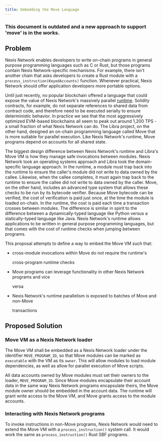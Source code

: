 ```yaml
---
title: Embedding the Move Language
---
```


### This document is outdated and a new approach to support 'move' is in the works.

## Problem

Nexis Network enables developers to write on-chain programs in general purpose programming languages such as C or Rust, but those programs contain Nexis Network-specific mechanisms. For example, there isn't another chain that asks developers to create a Rust module with a `process_instruction(KeyedAccounts)` function. Whenever practical, Nexis Network should offer application developers more portable options.

Until just recently, no popular blockchain offered a language that could expose the value of Nexis Network's massively parallel [runtime](../validator/runtime.md). Solidity contracts, for example, do not separate references to shared data from contract code, and therefore need to be executed serially to ensure deterministic behavior. In practice we see that the most aggressively optimized EVM-based blockchains all seem to peak out around 1,200 TPS - a small fraction of what Nexis Network can do. The Libra project, on the other hand, designed an on-chain programming language called Move that is more suitable for parallel execution. Like Nexis Network's runtime, Move programs depend on accounts for all shared state.

The biggest design difference between Nexis Network's runtime and Libra's Move VM is how they manage safe invocations between modules. Nexis Network took an operating systems approach and Libra took the domain-specific language approach. In the runtime, a module must trap back into the runtime to ensure the caller's module did not write to data owned by the callee. Likewise, when the callee completes, it must again trap back to the runtime to ensure the callee did not write to data owned by the caller. Move, on the other hand, includes an advanced type system that allows these checks to be run by its bytecode verifier. Because Move bytecode can be verified, the cost of verification is paid just once, at the time the module is loaded on-chain. In the runtime, the cost is paid each time a transaction crosses between modules. The difference is similar in spirit to the difference between a dynamically-typed language like Python versus a statically-typed language like Java. Nexis Network's runtime allows applications to be written in general purpose programming languages, but that comes with the cost of runtime checks when jumping between programs.

This proposal attempts to define a way to embed the Move VM such that:

- cross-module invocations within Move do not require the runtime's

  cross-program runtime checks

- Move programs can leverage functionality in other Nexis Network programs and vice

  versa

- Nexis Network's runtime parallelism is exposed to batches of Move and non-Move

  transactions

## Proposed Solution

### Move VM as a Nexis Network loader

The Move VM shall be embedded as a Nexis Network loader under the identifier `MOVE_PROGRAM_ID`, so that Move modules can be marked as `executable` with the VM as its `owner`. This will allow modules to load module dependencies, as well as allow for parallel execution of Move scripts.

All data accounts owned by Move modules must set their owners to the loader, `MOVE_PROGRAM_ID`. Since Move modules encapsulate their account data in the same way Nexis Network programs encapsulate theirs, the Move module owner should be embedded in the account data. The runtime will grant write access to the Move VM, and Move grants access to the module accounts.

### Interacting with Nexis Network programs

To invoke instructions in non-Move programs, Nexis Network would need to extend the Move VM with a `process_instruction()` system call. It would work the same as `process_instruction()` Rust SBF programs.

